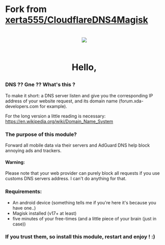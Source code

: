 # Fork from [xerta555/CloudflareDNS4Magisk](https://github.com/xerta555/CloudflareDNS4Magisk)
<h1 align="center">
<img src="https://i.postimg.cc/Qxqwg0pq/google.png">
<br />
<br />


Hello,

### DNS ?? Gne ?? What's this ?

To make it short: a DNS server listen and give you the corresponding IP address of your website request, and its domain name (forum.xda-developers.com for example).

For the long version a little reading is necessary: https://en.wikipedia.org/wiki/Domain_Name_System

### The purpose of this module?
Forward all mobile data via their servers and AdGuard DNS help block annoying ads and trackers.


#### Warning:

Please note that your web provider can purely block all requests if you use customs DNS servers address. I can't do anything for that.

### Requirements:
- An android device (something tells me if you're here it's because you have one..)
- Magisk installed (v17+ at least)
- five minutes of your free-times (and a little piece of your brain (just in case))

### If you trust them, so install this module, restart and enjoy ! :)
